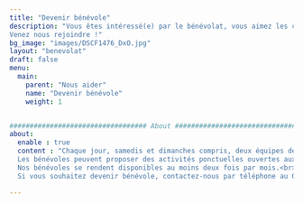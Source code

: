 ```yaml
---
title: "Devenir bénévole"
description: "Vous êtes intéressé(e) par le bénévolat, vous aimez les contacts humains, vous avez le sens de l'accueil.
Venez nous rejoindre !"
bg_image: "images/DSCF1476_DxO.jpg"
layout: "benevolat"
draft: false
menu:
  main:
    parent: "Nous aider"
    name: "Devenir bénévole"
    weight: 1


################################## About #####################################
about:
  enable : true
  content : "Chaque jour, samedis et dimanches compris, deux équipes de deux bénévoles se relaient pour compléter l'action de nos salariés. La première équipe, de 14h à 18h, assure l'accueil des résidents et aide au fonctionnement de l'établissement (permanence téléphonique, gestion des tâches courantes, etc). La deuxième équipe, de 18h à 21h, organise et sert le dîner lorsque la situation sanitaire permet d'assurer un service de restauration.<br><br>
  Les bénévoles peuvent proposer des activités ponctuelles ouvertes aux résidents et à l'ensemble des membres de l'association : musique, préparation de foie gras, décoration florale, pâtisserie, exposition photos, galette des rois, sophrologie,...<br><br>
  Nos bénévoles se rendent disponibles au moins deux fois par mois.<br><br>
  Si vous souhaitez devenir bénévole, contactez-nous par téléphone au 05.61.55.44.92 ou par mail à rpbenevoles.levallon@orange.fr."

---
```

